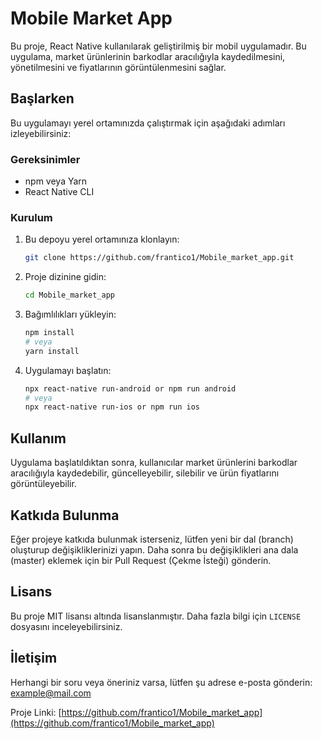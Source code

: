 
# Mobile Market App

Bu proje, React Native kullanılarak geliştirilmiş bir mobil uygulamadır. Bu uygulama, market ürünlerinin barkodlar aracılığıyla kaydedilmesini, yönetilmesini ve fiyatlarının görüntülenmesini sağlar.

## Başlarken

Bu uygulamayı yerel ortamınızda çalıştırmak için aşağıdaki adımları izleyebilirsiniz:

### Gereksinimler

- npm veya Yarn
- React Native CLI

### Kurulum

1. Bu depoyu yerel ortamınıza klonlayın:

   ```bash
   git clone https://github.com/frantico1/Mobile_market_app.git
   ```

2. Proje dizinine gidin:

   ```bash
   cd Mobile_market_app
   ```

3. Bağımlılıkları yükleyin:

   ```bash
   npm install
   # veya
   yarn install
   ```

4. Uygulamayı başlatın:

   ```bash
   npx react-native run-android or npm run android
   # veya
   npx react-native run-ios or npm run ios
   ```

## Kullanım

Uygulama başlatıldıktan sonra, kullanıcılar market ürünlerini barkodlar aracılığıyla kaydedebilir, güncelleyebilir, silebilir ve ürün fiyatlarını görüntüleyebilir.

## Katkıda Bulunma

Eğer projeye katkıda bulunmak isterseniz, lütfen yeni bir dal (branch) oluşturup değişikliklerinizi yapın. Daha sonra bu değişiklikleri ana dala (master) eklemek için bir Pull Request (Çekme İsteği) gönderin.

## Lisans

Bu proje MIT lisansı altında lisanslanmıştır. Daha fazla bilgi için `LICENSE` dosyasını inceleyebilirsiniz.

## İletişim

Herhangi bir soru veya öneriniz varsa, lütfen şu adrese e-posta gönderin: example@mail.com

Proje Linki: [https://github.com/frantico1/Mobile_market_app](https://github.com/frantico1/Mobile_market_app)


